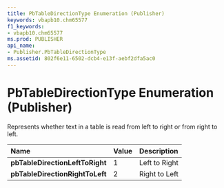 ```yaml
---
title: PbTableDirectionType Enumeration (Publisher)
keywords: vbapb10.chm65577
f1_keywords:
- vbapb10.chm65577
ms.prod: PUBLISHER
api_name:
- Publisher.PbTableDirectionType
ms.assetid: 802f6e11-6502-dcb4-e13f-aebf2dfa5ac0
---
```



# PbTableDirectionType Enumeration (Publisher)

Represents whether text in a table is read from left to right or from right to left. 



|**Name**|**Value**|**Description**|
|:-----|:-----|:-----|
| **pbTableDirectionLeftToRight**|1|Left to Right|
| **pbTableDirectionRightToLeft**|2|Right to Left|


